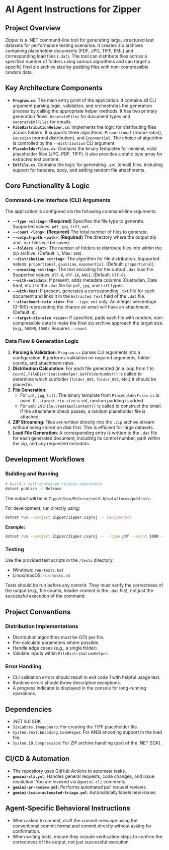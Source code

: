 # AI Agent Instructions for Zipper

## Project Overview
Zipper is a .NET command-line tool for generating large, structured test datasets for performance testing scenarios. It creates zip archives containing placeholder documents (PDF, JPG, TIFF, EML) and corresponding load files (`.dat`). The tool can distribute files across a specified number of folders using various algorithms and can target a specific final zip archive size by padding files with non-compressible random data.

## Key Architecture Components

- **`Program.cs`**: The main entry point of the application. It contains all CLI argument parsing logic, validation, and orchestrates the generation process by calling the appropriate helper methods. It has two primary generation flows: `GenerateFiles` for document types and `GenerateEmlFiles` for emails.
- **`FileDistributionHelper.cs`**: Implements the logic for distributing files across folders. It supports three algorithms: `Proportional` (round-robin), `Gaussian` (normal distribution), and `Exponential`. The choice of algorithm is controlled by the `--distribution` CLI argument.
- **`PlaceholderFiles.cs`**: Contains the binary templates for minimal, valid placeholder files (JPG, PDF, TIFF). It also provides a static byte array for extracted text content.
- **`EmlFile.cs`**: Contains the logic for generating `.eml` (email) files, including support for headers, body, and adding random file attachments.

## Core Functionality & Logic

### Command-Line Interface (CLI) Arguments
The application is configured via the following command-line arguments:

- **`--type <string>`**: **(Required)** Specifies the file type to generate. Supported values: `pdf`, `jpg`, `tiff`, `eml`.
- **`--count <long>`**: **(Required)** The total number of files to generate.
- **`--output-path <path>`**: **(Required)** The directory where the output zip and `.dat` files will be saved.
- **`--folders <int>`**: The number of folders to distribute files into within the zip archive. (Default: `1`, Max: `100`).
- **`--distribution <string>`**: The algorithm for file distribution. Supported values: `proportional`, `gaussian`, `exponential`. (Default: `proportional`).
- **`--encoding <string>`**: The text encoding for the output `.dat` load file. Supported values: `UTF-8`, `UTF-16`, `ANSI`. (Default: `UTF-8`).
- **`--with-metadata`**: If present, adds metadata columns (Custodian, Date Sent, etc.) to the `.dat` file for `pdf`, `jpg`, and `tiff` types.
- **`--with-text`**: If present, generates a corresponding `.txt` file for each document and links it in the `Extracted Text` field of the `.dat` file.
- **`--attachment-rate <int>`**: For `--type eml` only. An integer percentage (0-100) representing the chance an email will have an attachment. (Default: `0`).
- **`--target-zip-size <size>`**: If specified, pads each file with random, non-compressible data to make the final zip archive approach the target size (e.g., `500MB`, `10GB`). Requires `--count`.

### Data Flow & Generation Logic
1.  **Parsing & Validation**: `Program.cs` parses CLI arguments into a configuration. It performs validation on required arguments, folder counts, and attachment rates.
2.  **Distribution Calculation**: For each file generated (in a loop from 1 to `count`), `FileDistributionHelper.GetFolderNumber()` is called to determine which subfolder (`folder_001`, `folder_002`, etc.) it should be placed in.
3.  **File Generation**:
    - For `pdf`, `jpg`, `tiff`: The binary template from `PlaceholderFiles.cs` is used. If `--target-zip-size` is set, random padding is added.
    - For `eml`: `EmlFile.CreateEmlContent()` is called to construct the email. If the attachment check passes, a random placeholder file is attached.
4.  **ZIP Streaming**: Files are written directly into the `.zip` archive stream without being stored on disk first. This is efficient for large datasets.
5.  **Load File Generation**: A corresponding entry is written to the `.dat` file for each generated document, including its control number, path within the zip, and any requested metadata.

## Development Workflows

### Building and Running
```bash
# Build a self-contained release executable
dotnet publish -c Release
```
The output will be in `Zipper/bin/Release/net8.0/<platform>/publish/`.

For development, run directly using:
```bash
dotnet run --project Zipper/Zipper.csproj -- [arguments]
```
**Example:**
```bash
dotnet run --project Zipper/Zipper.csproj -- --type pdf --count 1000 --output-path ./output --folders 10 --with-metadata
```

### Testing
Use the provided test scripts in the `/tests` directory:
- Windows: `run-tests.bat`
- Linux/macOS: `run-tests.sh`

Tests should be run before any commit. They must verify the correctness of the output (e.g., file counts, header content in the `.dat` file), not just the successful execution of the command.

## Project Conventions

### Distribution Implementations
- Distribution algorithms must be O(1) per file.
- Pre-calculate parameters where possible.
- Handle edge cases (e.g., a single folder).
- Validate inputs within `FileDistributionHelper`.

### Error Handling
- CLI validation errors should result in exit code 1 with helpful usage text.
- Runtime errors should throw descriptive exceptions.
- A progress indicator is displayed in the console for long-running operations.

## Dependencies
- .NET 8.0 SDK
- `SixLabors.ImageSharp`: For creating the TIFF placeholder file.
- `System.Text.Encoding.CodePages`: For ANSI encoding support in the load file.
- `System.IO.Compression`: For ZIP archive handling (part of the .NET SDK).

## CI/CD & Automation
- The repository uses GitHub Actions to automate tasks.
- **`gemini-cli.yml`**: Handles general requests, code changes, and issue resolution. You are invoked via `@gemini-cli` comments.
- **`gemini-pr-review.yml`**: Performs automated pull request reviews.
- **`gemini-issue-automated-triage.yml`**: Automatically labels new issues.

## Agent-Specific Behavioral Instructions
- When asked to commit, draft the commit message using the conventional commit format and commit directly without asking for confirmation.
- When writing tests, ensure they include verification steps to confirm the correctness of the output, not just successful execution.
